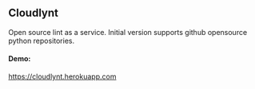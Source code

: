 ## Cloudlynt


Open source lint as a service. 
Initial version supports github opensource python repositories.


#### Demo:
  https://cloudlynt.herokuapp.com

